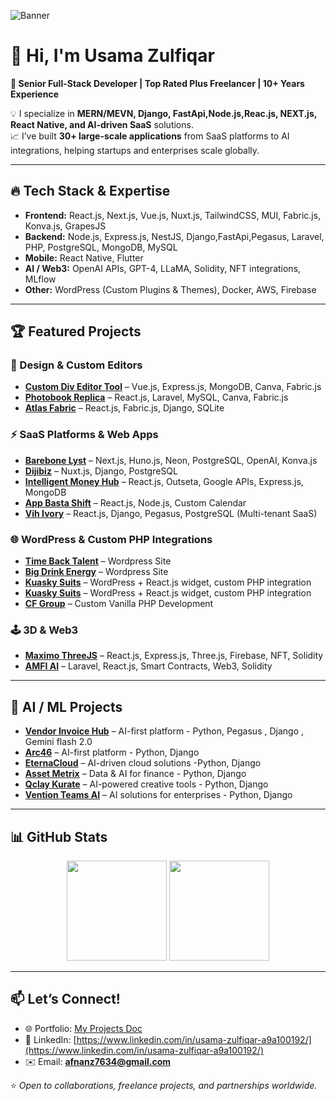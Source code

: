 ![Banner](./banner.png)

# 👋 Hi, I'm Usama Zulfiqar  
**🚀 Senior Full-Stack Developer | Top Rated Plus Freelancer | 10+ Years Experience**

💡 I specialize in **MERN/MEVN, Django, FastApi,Node.js,Reac.js, NEXT.js, React Native, and AI-driven SaaS** solutions.  
📈 I’ve built **30+ large-scale applications** from SaaS platforms to AI integrations, helping startups and enterprises scale globally.  

---

## 🔥 Tech Stack & Expertise
- **Frontend:** React.js, Next.js, Vue.js, Nuxt.js, TailwindCSS, MUI, Fabric.js, Konva.js, GrapesJS  
- **Backend:** Node.js, Express.js, NestJS, Django,FastApi,Pegasus, Laravel, PHP, PostgreSQL, MongoDB, MySQL  
- **Mobile:** React Native, Flutter  
- **AI / Web3:** OpenAI APIs, GPT-4, LLaMA, Solidity, NFT integrations, MLflow  
- **Other:** WordPress (Custom Plugins & Themes), Docker, AWS, Firebase  

---

## 🏆 Featured Projects

### 🎨 Design & Custom Editors
- [**Custom Div Editor Tool**](https://custom-div-editor-tool.vercel.app/) – Vue.js, Express.js, MongoDB, Canva, Fabric.js  
- [**Photobook Replica**](https://photobook-replica.vercel.app/) – React.js, Laravel, MySQL, Canva, Fabric.js  
- [**Atlas Fabric**](https://atlas-fabric.vercel.app/) – React.js, Fabric.js, Django, SQLite  

### ⚡ SaaS Platforms & Web Apps
- [**Barebone Lyst**](https://barebone-lyst.vercel.app/) – Next.js, Huno.js, Neon, PostgreSQL, OpenAI, Konva.js  
- [**Dijibiz**](https://dijibiz.com/) – Nuxt.js, Django, PostgreSQL  
- [**Intelligent Money Hub**](https://intelligentmoneyhub.com/) – React.js, Outseta, Google APIs, Express.js, MongoDB  
- [**App Basta Shift**](https://app.basta-shift.de/) – React.js, Node.js, Custom Calendar  
- [**Vih Ivory**](https://vih-ivory.vercel.app/) – React.js, Django, Pegasus, PostgreSQL (Multi-tenant SaaS)  

### 🌐 WordPress & Custom PHP Integrations

- [**Time Back Talent**](http://timebacktalent.com/) – Wordpress Site
- [**Big Drink Energy**](https://bigdrinkenergy.com/) – Wordpress Site  
- [**Kuasky Suits**](https://kuasky.com/suits/) – WordPress + React.js widget, custom PHP integration  
- [**Kuasky Suits**](https://kuasky.com/suits/) – WordPress + React.js widget, custom PHP integration  
- [**CF Group**](https://cfgroup.com/) – Custom Vanilla PHP Development  

### 🕹️ 3D & Web3
- [**Maximo ThreeJS**](https://maximo-threejs-fe.vercel.app/) – React.js, Express.js, Three.js, Firebase, NFT, Solidity  
- [**AMFI AI**](https://amfi.ai/) – Laravel, React.js, Smart Contracts, Web3, Solidity  

---

## 🤖 AI / ML Projects
- [**Vendor Invoice Hub**](http://stage.vendorinvoicehub.com/) – AI-first platform - Python, Pegasus , Django , Gemini flash 2.0  
- [**Arc46**](https://arc46.io/) – AI-first platform  - Python, Django  
- [**EternaCloud**](https://www.eternacloud.com/our-approach) – AI-driven cloud solutions  -Python, Django 
- [**Asset Metrix**](https://www.asset-metrix.com/) – Data & AI for finance  - Python, Django 
- [**Qclay Kurate**](https://qclay.design/projects/kurate/) – AI-powered creative tools  - Python, Django 
- [**Vention Teams AI**](https://ventionteams.com/solutions/ai/reportcategories) – AI solutions for enterprises  - Python, Django 

---

## 📊 GitHub Stats
<p align="center">
  <img src="https://github-readme-stats.vercel.app/api?username=afnanz7634&show_icons=true&theme=tokyonight" height="160px"/>
  <img src="https://github-readme-stats.vercel.app/api/top-langs/?username=afnanz7634&layout=compact&theme=tokyonight" height="160px"/>
</p>

---

## 📫 Let’s Connect!
- 🌐 Portfolio: [My Projects Doc](https://docs.google.com/document/d/1-9An1BVDZE0pd4ZssB-6nv4NzCZX1Oh5KS2d3nzd65o/edit?usp=sharing)  
- 💼 LinkedIn: [https://www.linkedin.com/in/usama-zulfiqar-a9a100192/](https://www.linkedin.com/in/usama-zulfiqar-a9a100192/)  
- ✉️ Email: **afnanz7634@gmail.com**

⭐️ *Open to collaborations, freelance projects, and partnerships worldwide.*  
